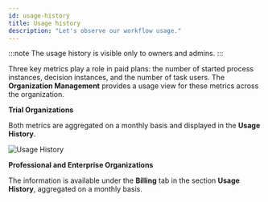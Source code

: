 ```yaml
---
id: usage-history
title: Usage history
description: "Let's observe our workflow usage."
---
```


:::note
The usage history is visible only to owners and admins.
:::

Three key metrics play a role in paid plans: the number of started process instances, decision instances, and the number of task users. The **Organization Management** provides a usage view for these metrics across the organization.

**Trial Organizations**

Both metrics are aggregated on a monthly basis and displayed in the **Usage History**.

![Usage History](./img/trial-usage-history.png)

**Professional and Enterprise Organizations**

The information is available under the **Billing** tab in the section **Usage History**, aggregated on a monthly basis.
